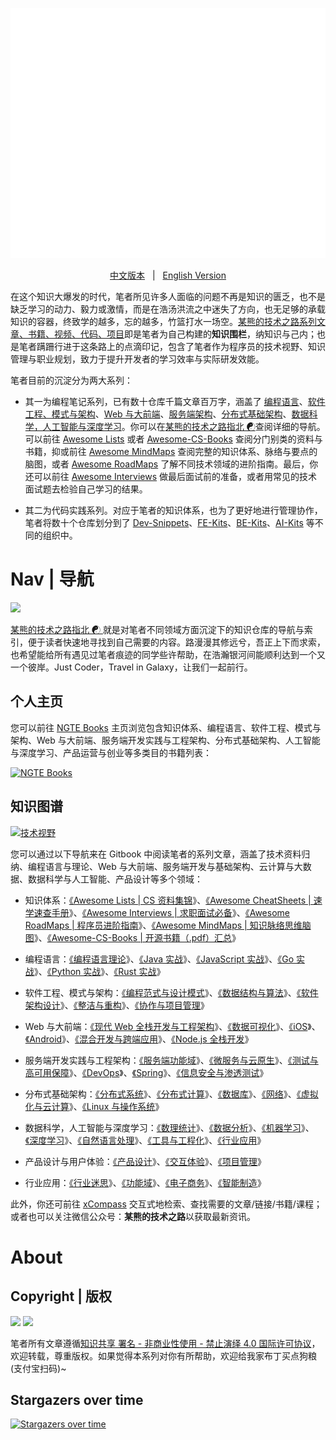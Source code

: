 <p align="center">
  <a href="https://github.com/wx-chevalier/Developer-Zero-To-Mastery">
    <img src="header.svg" alt="Logo" style="width: 100vw;height: 400px" />
  </a>

  <p align="center">
    <a href="./README.md">中文版本</a>
    <span style="margin:0 8px;">|</span>
    <a href="./README-en.md">English Version</a>
  </p>
</p>

在这个知识大爆发的时代，笔者所见许多人面临的问题不再是知识的匮乏，也不是缺乏学习的动力、毅力或激情，而是在浩汤洪流之中迷失了方向，也无足够的承载知识的容器，终致学的越多，忘的越多，竹篮打水一场空。[某熊的技术之路系列文章、书籍、视频、代码、项目](https://github.com/wx-chevalier)即是笔者为自己构建的**知识围栏**，纳知识与己内；也是笔者蹒跚行进于这条路上的点滴印记，包含了笔者作为程序员的技术视野、知识管理与职业规划，致力于提升开发者的学习效率与实际研发效能。

笔者目前的沉淀分为两大系列：

- 其一为编程笔记系列，已有数十仓库千篇文章百万字，涵盖了 [编程语言]()、[软件工程、模式与架构]()、[Web 与大前端]()、[服务端架构]()、[分布式基础架构]()、[数据科学，人工智能与深度学习]()。你可以在[某熊的技术之路指北 ☯](https://github.com/wx-chevalier/Developer-Zero-To-Mastery)查阅详细的导航。可以前往 [Awesome Lists](https://ngte-al.gitbook.io/i/) 或者 [Awesome-CS-Books](https://github.com/wx-chevalier/Awesome-CS-Books) 查阅分门别类的资料与书籍，抑或前往 [Awesome MindMaps](https://github.com/wx-chevalier/Awesome-MindMaps) 查阅完整的知识体系、脉络与要点的脑图，或者 [Awesome RoadMaps](https://github.com/wx-chevalier/Awesome-RoadMaps) 了解不同技术领域的进阶指南。最后，你还可以前往 [Awesome Interviews](https://github.com/wx-chevalier/Awesome-Interviews) 做最后面试前的准备，或者用常见的技术面试题去检验自己学习的结果。

- 其二为代码实践系列。对应于笔者的知识体系，也为了更好地进行管理协作，笔者将数十个仓库划分到了 [Dev-Snippets](https://github.com/Dev-Snippets)、[FE-Kits](https://github.com/FE-Kits)、[BE-Kits](https://github.com/BE-Kits)、[AI-Kits](https://github.com/AI-Kits) 等不同的组织中。

# Nav | 导航

<img src="https://i.postimg.cc/NGX6X6GP/image.png" style="width:100vw">

[某熊的技术之路指北 ☯ ](https://github.com/wx-chevalier/Developer-Zero-To-Mastery)就是对笔者不同领域方面沉淀下的知识仓库的导航与索引，便于读者快速地寻找到自己需要的内容。路漫漫其修远兮，吾正上下而求索，也希望能给所有遇见过笔者痕迹的同学些许帮助，在浩瀚银河间能顺利达到一个又一个彼岸。Just Coder，Travel in Galaxy，让我们一起前行。

## 个人主页

您可以前往 [NGTE Books](https://ng-tech.icu/books/) 主页浏览包含知识体系、编程语言、软件工程、模式与架构、Web 与大前端、服务端开发实践与工程架构、分布式基础架构、人工智能与深度学习、产品运营与创业等多类目的书籍列表：

[![NGTE Books](https://s2.ax1x.com/2020/01/18/19uXtI.png)](https://ng-tech.icu/books/)

## 知识图谱

[![技术视野](https://s2.ax1x.com/2019/12/03/QQJLvt.png)](https://github.com/wx-chevalier/Awesome-MindMaps)

您可以通过以下导航来在 Gitbook 中阅读笔者的系列文章，涵盖了技术资料归纳、编程语言与理论、Web 与大前端、服务端开发与基础架构、云计算与大数据、数据科学与人工智能、产品设计等多个领域：

- 知识体系：[《Awesome Lists | CS 资料集锦](https://ng-tech.icu/Awesome-Lists)》、[《Awesome CheatSheets | 速学速查手册](https://ng-tech.icu/Awesome-CheatSheets)》、[《Awesome Interviews | 求职面试必备](https://ng-tech.icu/Awesome-Interviews)》、[《Awesome RoadMaps | 程序员进阶指南](https://ng-tech.icu/Awesome-RoadMaps)》、[《Awesome MindMaps | 知识脉络思维脑图](https://ng-tech.icu/Awesome-MindMaps)》、[《Awesome-CS-Books | 开源书籍（.pdf）汇总](https://github.com/wx-chevalier/Awesome-CS-Books)》

- 编程语言：[《编程语言理论](https://ng-tech.icu/ProgrammingLanguage-Series/#/)》、[《Java 实战](https://ng-tech.icu/Java-Series)》、[《JavaScript 实战](https://ng-tech.icu/JavaScript-Series)》、[《Go 实战](https://ng-tech.icu/Go-Series)》、[《Python 实战](https://ng-tech.icu/ProgrammingLanguage-Series/#/)》、[《Rust 实战](https://ng-tech.icu/ProgrammingLanguage-Series/#/)》

- 软件工程、模式与架构：[《编程范式与设计模式](https://ng-tech.icu/DesignPattern-Series/)》、[《数据结构与算法](https://ng-tech.icu/AlgoDS-Series/)》、[《软件架构设计](https://ng-tech.icu/SoftwareArchitecture-Series/)》、[《整洁与重构](https://ng-tech.icu/SoftwareEngineering-Series/)》、[《协作与项目管理](https://ng-tech.icu/SoftwareEngineering-Series/)》

* Web 与大前端：[《现代 Web 全栈开发与工程架构](https://ng-tech.icu/Web-Series/)》、[《数据可视化](https://ng-tech.icu/Frontend-Series/)》、[《iOS](https://ng-tech.icu/Frontend-Series/)》、[《Android](https://ng-tech.icu/Frontend-Series/)》、[《混合开发与跨端应用](https://ng-tech.icu/Web-Series/)》、[《Node.js 全栈开发](https://ng-tech.icu/Node-Series/)》

* 服务端开发实践与工程架构：[《服务端功能域](https://ng-tech.icu/Backend-Series/#/)》、[《微服务与云原生](https://ng-tech.icu/MicroService-Series/#/)》、[《测试与高可用保障](https://ng-tech.icu/Backend-Series/#/)》、[《DevOps](https://ng-tech.icu/Backend-Series/#/)》、[《Spring](https://ng-tech.icu/Spring-Series/#/)》、[《信息安全与渗透测试](https://ng-tech.icu/Backend-Series/#/)》

* 分布式基础架构：[《分布式系统](https://ng-tech.icu/DistributedSystem-Series/#/)》、[《分布式计算](https://ng-tech.icu/DistributedSystem-Series/#/)》、[《数据库](https://github.com/wx-chevalier/Database-Series)》、[《网络](https://ng-tech.icu/DistributedSystem-Series/#/)》、[《虚拟化与云计算](https://github.com/wx-chevalier/Cloud-Series)》、[《Linux 与操作系统](https://github.com/wx-chevalier/Linux-Series)》

* 数据科学，人工智能与深度学习：[《数理统计](https://ng-tech.icu/Mathematics-Series/#/)》、[《数据分析](https://ng-tech.icu/AI-Series/#/)》、[《机器学习](https://ng-tech.icu/AI-Series/#/)》、[《深度学习](https://ng-tech.icu/AI-Series/#/)》、[《自然语言处理](https://ng-tech.icu/AI-Series/#/)》、[《工具与工程化](https://ng-tech.icu/AI-Series/#/)》、[《行业应用](https://ng-tech.icu/AI-Series/#/)》

* 产品设计与用户体验：[《产品设计](https://ng-tech.icu/Product-Series/#/)》、[《交互体验](https://ng-tech.icu/Product-Series/#/)》、[《项目管理](https://ng-tech.icu/Product-Series/#/)》

* 行业应用：[《行业迷思](https://github.com/wx-chevalier/Business-Series)》、[《功能域](https://github.com/wx-chevalier/Business-Series)》、[《电子商务](https://github.com/wx-chevalier/Business-Series)》、[《智能制造](https://github.com/wx-chevalier/Business-Series)》

此外，你还可前往 [xCompass](https://ng-tech.icu/) 交互式地检索、查找需要的文章/链接/书籍/课程；或者也可以关注微信公众号：**某熊的技术之路**以获取最新资讯。

# About

## Copyright | 版权

![](https://parg.co/bDY) ![](https://parg.co/bDm)

笔者所有文章遵循[知识共享 署名 - 非商业性使用 - 禁止演绎 4.0 国际许可协议](https://creativecommons.org/licenses/by-nc-nd/4.0/deed.zh)，欢迎转载，尊重版权。如果觉得本系列对你有所帮助，欢迎给我家布丁买点狗粮(支付宝扫码)~

## Stargazers over time

[![Stargazers over time](https://starchart.cc/wx-chevalier/Developer-Zero-To-Mastery.svg)](https://starchart.cc/wx-chevalier/Developer-Zero-To-Mastery)
